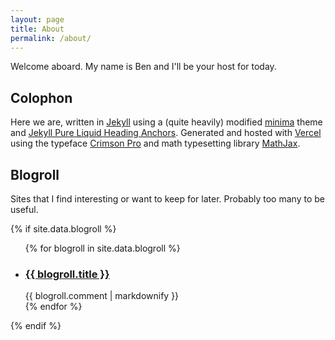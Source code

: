 ```yaml
---
layout: page
title: About
permalink: /about/
---
```


Welcome aboard. My name is Ben and I'll be your host for today.

## Colophon

Here we are, written in [Jekyll](https://jekyllrb.com/) using a (quite heavily) modified [minima](https://github.com/jekyll/minima) theme and [Jekyll Pure Liquid Heading Anchors](https://github.com/allejo/jekyll-anchor-headings). Generated and hosted with [Vercel](https://vercel.com/) using the typeface [Crimson Pro](https://fonts.google.com/specimen/Crimson+Pro) and math typesetting library [MathJax](https://www.mathjax.org/).


## Blogroll

Sites that I find interesting or want to keep for later. Probably too many to be useful.

{% if site.data.blogroll %}
<ul>
    {% for blogroll in site.data.blogroll %}
    <li>
    <a href="{{ blogroll.url }}" rel="external">
    <h3>{{ blogroll.title }}</h3>
    </a>
    {{ blogroll.comment | markdownify }}
    </li>
    {% endfor %}
</ul>
{% endif %}


